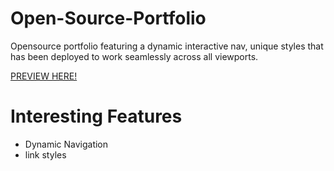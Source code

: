 # Open-Source-Portfolio

Opensource portfolio featuring a dynamic interactive nav, unique styles that has been deployed to work seamlessly across all viewports.
</HR>
<a href="https://htmlpreview.github.io/?https://github.com/elijahpereira/Open-Source-Porfolio/blob/main/index.html">PREVIEW HERE!</a>

# Interesting Features
<ul>
  <li>Dynamic Navigation</li>
  <li>link styles</li>
</ul>
